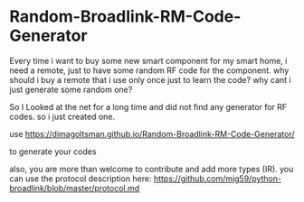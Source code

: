 # Random-Broadlink-RM-Code-Generator

Every time i want to buy some new smart component for my smart home, i need a remote, just to have
some random RF code for the component. why should i buy a remote that i use only once just to learn the code?
why cant i just generate some random one?

So I Looked at the net for a long time and did not find any generator for RF codes. so i just created one.

use https://dimagoltsman.github.io/Random-Broadlink-RM-Code-Generator/

to generate your codes



also, you are more than welcome to contribute and add more types (IR).
you can use the protocol description here: 
https://github.com/mjg59/python-broadlink/blob/master/protocol.md 
